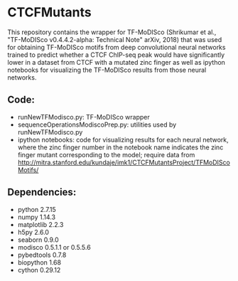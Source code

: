 # CTCFMutants
This repository contains the wrapper for TF-MoDISco (Shrikumar et al., "TF-MoDISco v0.4.4.2-alpha: Technical Note" arXiv, 2018) that was used for obtaining TF-MoDISco motifs from deep convolutional neural networks trained to predict whether a CTCF ChIP-seq peak would have significantly lower in a dataset from CTCF with a mutated zinc finger as well as ipython notebooks for visualizing the TF-MoDISco results from those neural networks.
## Code:
* runNewTFModisco.py: TF-MoDISco wrapper
* sequenceOperationsModiscoPrep.py: utilities used by runNewTFModisco.py
* ipython notebooks: code for visualizing results for each neural network, where the zinc finger number in the notebook name indicates the zinc finger mutant corresponding to the model; require data from http://mitra.stanford.edu/kundaje/imk1/CTCFMutantsProject/TFMoDIScoMotifs/
## Dependencies:
* python 2.7.15
* numpy 1.14.3
* matplotlib 2.2.3
* h5py 2.6.0
* seaborn 0.9.0
* modisco 0.5.1.1 or 0.5.5.6
* pybedtools 0.7.8
* biopython 1.68
* cython 0.29.12
